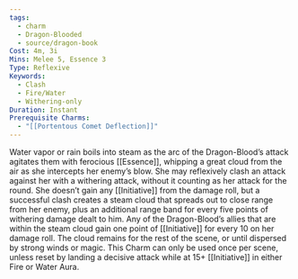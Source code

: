 ```yaml
---
tags:
  - charm
  - Dragon-Blooded
  - source/dragon-book
Cost: 4m, 3i
Mins: Melee 5, Essence 3
Type: Reflexive
Keywords:
  - Clash
  - Fire/Water
  - Withering-only
Duration: Instant
Prerequisite Charms:
  - "[[Portentous Comet Deflection]]"
---
```

Water vapor or rain boils into steam as the arc of the Dragon-Blood’s attack agitates them with ferocious [[Essence]], whipping a great cloud from the air as she intercepts her enemy’s blow. She may reflexively clash an attack against her with a withering attack, without it counting as her attack for the round. She doesn’t gain any [[Initiative]] from the damage roll, but a successful clash creates a steam cloud that spreads out to close range from her enemy, plus an additional range band for every five points of withering damage dealt to him. Any of the Dragon-Blood’s allies that are within the steam cloud gain one point of [[Initiative]] for every 10 on her damage roll. The cloud remains for the rest of the scene, or until dispersed by strong winds or magic. This Charm can only be used once per scene, unless reset by landing a decisive attack while at 15+ [[Initiative]] in either Fire or Water Aura.